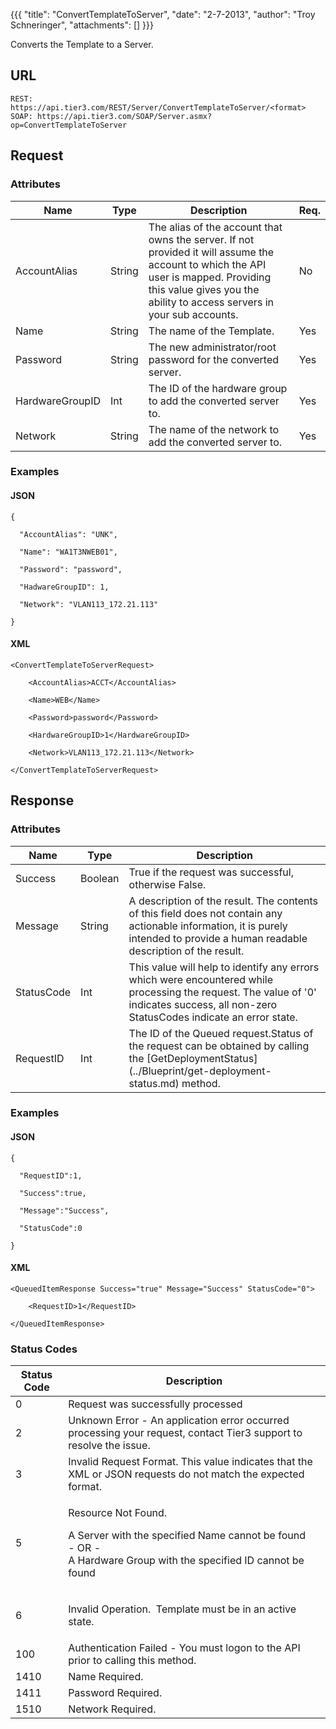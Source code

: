 {{{
  "title": "ConvertTemplateToServer",
  "date": "2-7-2013",
  "author": "Troy Schneringer",
  "attachments": []
}}}

Converts the Template to a Server.

## URL

    REST: https://api.tier3.com/REST/Server/ConvertTemplateToServer/<format>
    SOAP: https://api.tier3.com/SOAP/Server.asmx?op=ConvertTemplateToServer

## Request

### Attributes

<table>
    <thead>
    <tr>
      <th>Name</th>
      <th>Type</th>
      <th>Description</th>
      <th>Req.</th>
    </tr>
  </thead>
  <tbody>
    <tr>
      <td>AccountAlias</td>
      <td>String</td>
      <td>The alias of the account that owns the server. If not provided it will assume the account to which the API user is mapped. Providing this value gives you the ability to access servers in your sub accounts.</td>
      <td>No</td>
    </tr>
    <tr>
      <td>Name</td>
      <td>String</td>
      <td>The name of the Template. &nbsp;</td>
      <td>Yes</td>
    </tr>
    <tr>
      <td>Password</td>
      <td>String</td>
      <td>The new administrator/root password for the converted server.</td>
      <td>Yes</td>
    </tr>
    <tr>
      <td>HardwareGroupID</td>
      <td>Int</td>
      <td>The ID of the hardware group to add the converted server to.</td>
      <td>Yes</td>
    </tr>
    <tr>
      <td>Network</td>
      <td>String</td>
      <td>The name of the network to add the converted server to.</td>
      <td>Yes</td>
    </tr>
  </tbody>
</table>

### Examples

#### JSON

    {

      "AccountAlias": "UNK",

      "Name": "WA1T3NWEB01",

      "Password": "password",

      "HadwareGroupID": 1,

      "Network": "VLAN113_172.21.113"

    }

#### XML

    <ConvertTemplateToServerRequest>

        <AccountAlias>ACCT</AccountAlias>

        <Name>WEB</Name>

        <Password>password</Password>

        <HardwareGroupID>1</HardwareGroupID>

        <Network>VLAN113_172.21.113</Network>

    </ConvertTemplateToServerRequest>

## Response

### Attributes

<table>
  <thead>
  <tr>
    <th>Name</th>
    <th>Type</th>
    <th>Description</th>
  </tr>
</thead>
<tbody>
    <tr>
      <td>Success</td>
      <td>Boolean</td>
      <td>True if the request was successful, otherwise False.</td>
    </tr>
    <tr>
      <td>Message</td>
      <td>String</td>
      <td>A description of the result. The contents of this field does not contain any actionable information, it is purely intended to provide a human readable description of the result.</td>
    </tr>
    <tr>
      <td>StatusCode</td>
      <td>Int</td>
      <td>This value will help to identify any errors which were encountered while processing the request. The value of '0' indicates success, all non-zero StatusCodes indicate an error state.</td>
    </tr>
    <tr>
      <td>RequestID</td>
      <td>Int</td>
      <td>The ID of the Queued request.Status of the request can be obtained by calling the&nbsp;[GetDeploymentStatus](../Blueprint/get-deployment-status.md)&nbsp;method.</td>
    </tr>
  </tbody>
</table>

### Examples

#### JSON

    {

      "RequestID":1,

      "Success":true,

      "Message":"Success",

      "StatusCode":0

    }


#### XML

    <QueuedItemResponse Success="true" Message="Success" StatusCode="0">

        <RequestID>1</RequestID>

    </QueuedItemResponse>

### Status Codes

<table>
    <thead>
  <tr>
    <th>Status Code</th>
    <th>Description</th>
  </tr>
  </thead>
  <tbody>
    <tr>
      <td>0</td>
      <td>Request was successfully processed</td>
    </tr>
    <tr>
      <td>2</td>
      <td>Unknown Error - An application error occurred processing your request, contact Tier3 support to resolve the issue.</td>
    </tr>
    <tr>
      <td>3</td>
      <td>Invalid Request Format. This value indicates that the XML or JSON requests do not match the expected format.</td>
    </tr>
    <tr>
      <td>5</td>
      <td>
        <p>Resource Not Found. &nbsp;</p>
        <p>A Server with the specified Name cannot be found&nbsp;
          <br />- OR -
          <br />A Hardware Group with the specified ID cannot be found&nbsp;</p>
      </td>
    </tr>
    <tr>
      <td>6</td>
      <td>
        <p>Invalid Operation. &nbsp;Template must be in an active state.</p>
      </td>
    </tr>
    <tr>
      <td>100</td>
      <td>Authentication Failed - You must logon to the API prior to calling this method.</td>
    </tr>
    <tr>
      <td>1410</td>
      <td>Name Required.</td>
    </tr>
    <tr>
      <td>1411</td>
      <td>Password Required.</td>
    </tr>
    <tr>
      <td>1510</td>
      <td>Network Required.</td>
    </tr>
  </tbody>
</table>